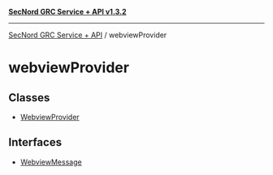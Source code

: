 [**SecNord GRC Service + API v1.3.2**](../README.md)

***

[SecNord GRC Service + API](../README.md) / webviewProvider

# webviewProvider

## Classes

- [WebviewProvider](classes/WebviewProvider.md)

## Interfaces

- [WebviewMessage](interfaces/WebviewMessage.md)
